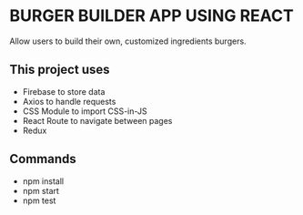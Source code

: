 # BURGER BUILDER APP USING REACT
Allow users to build their own, customized ingredients burgers.

## This project uses
* Firebase to store data
* Axios to handle requests
* CSS Module to import CSS-in-JS
* React Route to navigate between pages
* Redux

## Commands
* npm install
* npm start
* npm test
